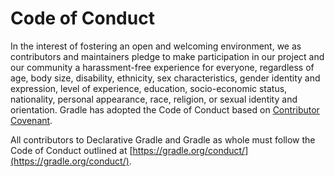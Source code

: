 # Code of Conduct

In the interest of fostering an open and welcoming environment, we as contributors and maintainers pledge to make participation in our project and our community a harassment-free experience for everyone, regardless of age, body size, disability, ethnicity, sex characteristics, gender identity and expression, level of experience, education, socio-economic status, nationality, personal appearance, race, religion, or sexual identity and orientation.
Gradle has adopted the Code of Conduct based on [Contributor Covenant](https://www.contributor-covenant.org/).

All contributors to Declarative Gradle and Gradle as whole
must follow the Code of Conduct outlined at [https://gradle.org/conduct/](https://gradle.org/conduct/).
